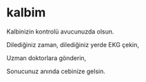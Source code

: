 # kalbim

Kalbinizin kontrolü avucunuzda olsun.

Dilediğiniz zaman, dilediğiniz yerde EKG çekin,

Uzman doktorlara gönderin,

Sonucunuz anında cebinize gelsin.
